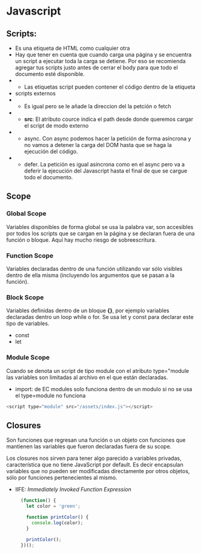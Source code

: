 # Javascript

## Scripts:

- Es una etiqueta de HTML como cualquier otra
- Hay que tener en cuenta que cuando carga una página y se encuentra un script a ejecutar toda la carga se detiene. Por eso se recomienda agregar tus scripts justo antes de cerrar el body para que todo el documento esté disponible.
- - Las etiquetas script pueden contener el código dentro de la etiqueta
- scripts externos
- - Es igual pero se le añade la direccion del la petción o fetch
- - **src**: El atributo cource indica el path desde donde queremos cargar el script de modo externo
- - async. Con async podemos hacer la petición de forma asíncrona y no vamos a detener la carga del DOM hasta que se haga la ejecución del código.
- - defer. La petición es igual asíncrona como en el async pero va a deferir la ejecución del Javascript hasta el final de que se cargue todo el documento.


## Scope

### Global Scope
Variables disponibles de forma global se usa la palabra var, son accesibles por todos los scripts que se cargan en la página y se declaran fuera de una función o bloque. Aquí hay mucho riesgo de sobreescritura.

### Function Scope
Variables declaradas dentro de una función utilizando var sólo visibles dentro de ella misma (incluyendo los argumentos que se pasan a la función).

### Block Scope
Variables definidas dentro de un bloque **{}**, por ejemplo variables declaradas dentro un loop while o for. Se usa let y const para declarar este tipo de variables.

- const
- let 

### Module Scope
Cuando se denota un script de tipo module con el atributo type="module las variables son limitadas al archivo en el que están declaradas.

- import: de EC modules solo funciona dentro de un modulo si no se usa el type=module no funciona

```javascript
<script type="module" src="/assets/index.js"></script>
```

## Closures

Son funciones que regresan una función o un objeto con funciones que mantienen las variables que fueron declaradas fuera de su scope.

Los closures nos sirven para tener algo parecido a variables privadas, característica que no tiene JavaScript por default. Es decir encapsulan variables que no pueden ser modificadas directamente por otros objetos, sólo por funciones pertenecientes al mismo.

- IIFE: *Immediately Invoked Function Expression*

    ```javascript
      (function() {
        let color = 'green';

        function printColor() {
          console.log(color);
        }

        printColor();
      })();
    ```
